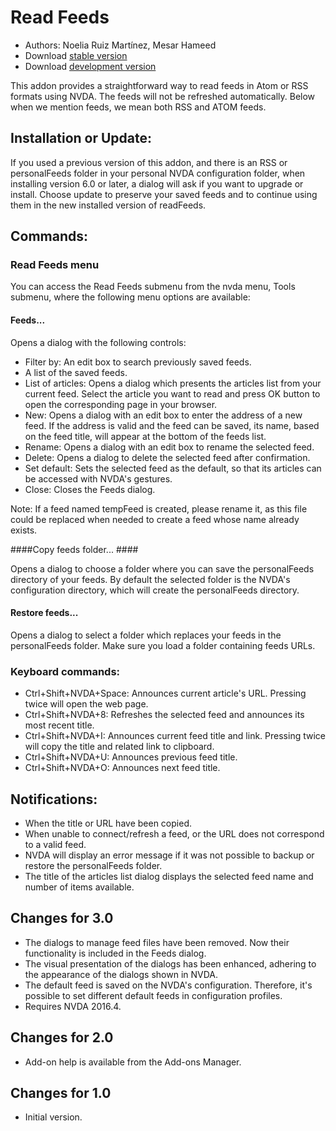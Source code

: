 # Read Feeds #

* Authors: Noelia Ruiz Martínez, Mesar Hameed
* Download [stable version][1]
* Download [development version][2]

This addon provides a straightforward  way to read feeds in Atom or RSS formats using NVDA. 
The feeds will not be refreshed automatically.
Below when we mention feeds, we mean both RSS and ATOM feeds.

## Installation or Update: ##

If you used a previous version of this addon, and there is an RSS or personalFeeds folder in your personal NVDA configuration folder, 
when installing version 6.0 or later, a dialog will ask if you want to upgrade or install.
Choose update to preserve your saved feeds and to continue using them in the new installed version of readFeeds. 

## Commands: ##

### Read Feeds menu ###

You can access the Read Feeds submenu from the nvda menu, Tools submenu, where the following menu options are available:

#### Feeds... ####

Opens a dialog with the following controls:

- Filter by: An edit box to search previously saved feeds.
- A list of the saved feeds.
- List of articles: Opens a dialog which presents the articles list from your current feed. Select the article you want to read and press OK button to open the corresponding page in your browser.
- New: Opens a dialog with an edit box to enter the address of a new feed. If the address is valid and the feed can be saved, its name, based on the feed title, will appear at the bottom of the feeds list.
- Rename: Opens a dialog with an edit box to rename the selected feed.
- Delete: Opens a dialog to delete the selected feed after confirmation.
- Set default: Sets the selected feed as the default, so that its articles can be accessed with NVDA's gestures.
- Close: Closes the Feeds dialog.

Note: If a feed named tempFeed is created, please rename it, as this file could be replaced when needed to create a feed whose name already exists.

####Copy feeds folder... ####

Opens a dialog to choose a folder where you can save the personalFeeds directory of your feeds. By default the selected folder is the NVDA's configuration directory, which will create the personalFeeds directory.

#### Restore feeds... ####

Opens a dialog to select a folder which replaces your feeds in the personalFeeds folder. Make sure you load a folder containing feeds URLs.

### Keyboard commands: ###

- Ctrl+Shift+NVDA+Space:
Announces current article's URL. Pressing twice will open the web page.
- Ctrl+Shift+NVDA+8:
Refreshes the selected feed and announces its most recent title.
- Ctrl+Shift+NVDA+I:
Announces current feed title and link. Pressing twice will copy the title and related link to clipboard.
- Ctrl+Shift+NVDA+U:
Announces previous feed title.
- Ctrl+Shift+NVDA+O:
Announces next feed title.

## Notifications: ##

- When the title or URL have been copied.
- When unable to connect/refresh a feed, or the URL does not correspond to a valid feed.
- NVDA will display an error message if it was not possible to backup or restore the personalFeeds folder.
- The title of the articles list dialog displays the selected feed name and number of items available.


## Changes for 3.0 ##
- The dialogs to manage feed files have been removed. Now their functionality is included in the Feeds dialog.
- The visual presentation of the dialogs has been enhanced, adhering to the appearance of the dialogs shown in NVDA.
- The default feed is saved on the NVDA's configuration. Therefore, it's possible to set different default feeds in configuration profiles.
- Requires NVDA 2016.4.


## Changes for 2.0 ##
- Add-on help is available from the Add-ons Manager.

## Changes for 1.0 ##
- Initial version.

[1]: http://addons.nvda-project.org/files/get.php?file=rf

[2]: http://addons.nvda-project.org/files/get.php?file=rf-dev